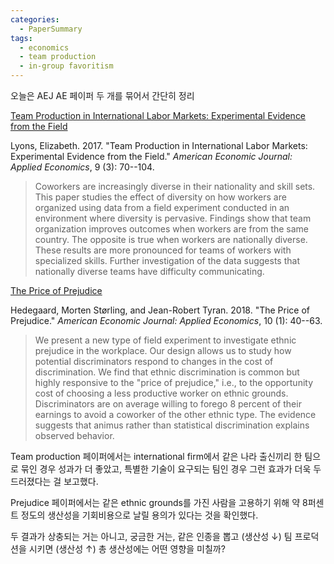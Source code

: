 ```yaml
---
categories:
  - PaperSummary
tags:
  - economics
  - team production
  - in-group favoritism
---
```


오늘은 AEJ AE 페이퍼 두 개를 묶어서 간단히 정리

[Team Production in International Labor Markets: Experimental Evidence from the Field](https://www.aeaweb.org/articles?id=10.1257/app.20160179)

Lyons, Elizabeth. 2017. "Team Production in International Labor Markets: Experimental Evidence from the Field." _American Economic Journal: Applied Economics_, 9 (3): 70--104.

> Coworkers are increasingly diverse in their nationality and skill sets. This paper studies the effect of diversity on how workers are organized using data from a field experiment conducted in an environment where diversity is pervasive. Findings show that team organization improves outcomes when workers are from the same country. The opposite is true when workers are nationally diverse. These results are more pronounced for teams of workers with specialized skills. Further investigation of the data suggests that nationally diverse teams have difficulty communicating.

[The Price of Prejudice](https://www.aeaweb.org/articles?id=10.1257/app.20150241) 

Hedegaard, Morten Størling, and Jean-Robert Tyran. 2018. "The Price of Prejudice." _American Economic Journal: Applied Economics_, 10 (1): 40--63.

> We present a new type of field experiment to investigate ethnic prejudice in the workplace. Our design allows us to study how potential discriminators respond to changes in the cost of discrimination. We find that ethnic discrimination is common but highly responsive to the \"price of prejudice,\" i.e., to the opportunity cost of choosing a less productive worker on ethnic grounds. Discriminators are on average willing to forego 8 percent of their earnings to avoid a coworker of the other ethnic type. The evidence suggests that animus rather than statistical discrimination explains observed behavior.

Team production 페이퍼에서는 international firm에서 같은 나라 출신끼리 한 팀으로 묶인 경우 성과가 더 좋았고, 특별한 기술이 요구되는 팀인 경우 그런 효과가 더욱 두드러졌다는 걸 보고했다.

Prejudice 페이퍼에서는 같은 ethnic grounds를 가진 사람을 고용하기 위해 약 8퍼센트 정도의 생산성을 기회비용으로 날릴 용의가 있다는 것을 확인했다.

두 결과가 상충되는 거는 아니고, 궁금한 거는, 같은 인종을 뽑고 (생산성 &darr;) 팀 프로덕션을 시키면 (생산성 &uarr;) 총 생산성에는 어떤 영향을 미칠까?